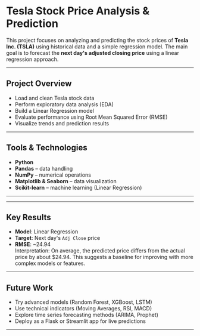 #  Tesla Stock Price Analysis & Prediction

This project focuses on analyzing and predicting the stock prices of **Tesla Inc. (TSLA)** using historical data and a simple regression model. The main goal is to forecast the **next day's adjusted closing price** using a linear regression approach.

---

##  Project Overview

- Load and clean Tesla stock data  
- Perform exploratory data analysis (EDA)  
- Build a Linear Regression model  
- Evaluate performance using Root Mean Squared Error (RMSE)  
- Visualize trends and prediction results

---

##  Tools & Technologies

- **Python** 
- **Pandas** – data handling  
- **NumPy** – numerical operations  
- **Matplotlib & Seaborn** – data visualization  
- **Scikit-learn** – machine learning (Linear Regression)

---

---

## Key Results

- **Model**: Linear Regression  
- **Target**: Next day's `Adj Close` price  
- **RMSE**: ~24.94  
 Interpretation: On average, the predicted price differs from the actual price by about \$24.94. This suggests a baseline for improving with more complex models or features.

---

## Future Work

- Try advanced models (Random Forest, XGBoost, LSTM)  
- Use technical indicators (Moving Averages, RSI, MACD)  
- Explore time series forecasting methods (ARIMA, Prophet)  
- Deploy as a Flask or Streamlit app for live predictions

---




